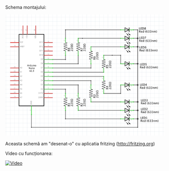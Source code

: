 

Schema montajului:

![schema](Schema.png)

Aceasta schemă am "desenat-o" cu aplicatia fritzing (http://fritzing.org)

Video cu funcționarea:

[![Video](https://img.youtube.com/vi/VA6OY-tWPuI/0.jpg)](https://www.youtube.com/watch?v=VA6OY-tWPuI)

